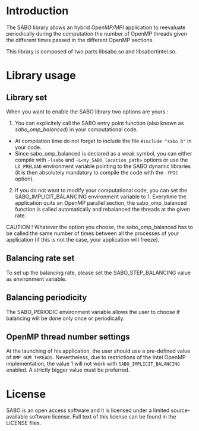 
# Introduction #

The SABO library allows an hybrid *OpenMP/MPI* application to reevaluate periodically during the computation the number of OpenMP threads given the different times passed in the different OpenMP sections.

This library is composed of two parts libsabo.so and libsabortintel.so.

# Library usage #

## Library set ##

When you want to enable the SABO library two options are yours :

1. You can explicitely call the SABO entry point function (also known as *sabo_omp_balanced*) in your computational code.

- At compilation time do not forget to include the file `#include "sabo.h"` in your code.
- Since sabo_omp_balanced is declared as a weak symbol, you can either compile with `-lsabo` and `-L<my_SABO_location_path>` options 
or use the `LD_PRELOAD` environment variable pointing to the SABO dynamic libraries (it is then absolutely mandatory to compile the code with the `-fPIC` option).

2. If you do not want to modify your computational code, you can set the SABO_IMPLICIT_BALANCING environment variable to 1. 
Everytime the application quits an OpenMP parallel section, the sabo_omp_balanced function is called automatically and rebalanced the threads at the given rate.

CAUTION ! Whatever the option you choose, the sabo_omp_balanced has to be called the same number of times between all the processes of your application (if this is not the case, your application will freeze).

## Balancing rate set ##

To set up the balancing rate, please set the SABO_STEP_BALANCING value as environment variable.

## Balancing periodicity ##

The SABO_PERIODIC environment variable allows the user to choose if balancing will be done only once or periodically.


## OpenMP thread number settings ##

At the launching of his application, the user should use a pre-defined value of `OMP_NUM_THREADS`.
Nevertheless, due to restrictions of the Intel OpenMP implementation, the value 1 will not work with `SABO_IMPLICIT_BALANCING` enabled. A strictly bigger value must be preferred.


# License #

SABO is an open access software and it is licensed under a limited source-available software license. Full text of this license can be found in the LICENSE files.